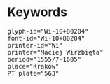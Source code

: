 # Keywords
<pre>
glyph-id="Wi-10+80204"
font-id="Wi-10+80204"
printer-id="Wi"
printer="Maciej Wirzbięta"
period="1555/7-1605"
place="Kraków"
PT plate="563"
</pre>
